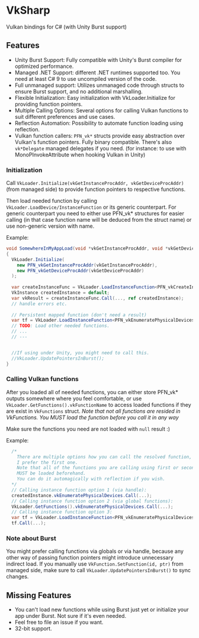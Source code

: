 # VkSharp
Vulkan bindings for C# (with Unity Burst support)

## Features
* Unity Burst Support: Fully compatible with Unity's Burst compiler for optimized performance.
* Managed .NET Support: different .NET runtimes supported too. You need at least C# 9 to use uncompiled version of the code.
* Full unmanaged support: Utilizes unmanaged code through structs to ensure Burst support, and no additional marshalling.
* Flexible Initialization: Easy initialization with VkLoader.Initialize for providing function pointers.
* Multiple Calling Options: Several options for calling Vulkan functions to suit different preferences and use cases.
* Reflection Automation: Possibility to automate function loading using reflection.
* Vulkan function callers: `PFN_vk*` structs provide easy abstraction over Vulkan's function pointers. Fully binary compatible. There's also `vk*Delegate` managed delegates if you need. (for instance: to use with MonoPInvokeAttribute when hooking Vulkan in Unity)
### Initialization

Call `VkLoader.Initialize(vkGetInstanceProcAddr, vkGetDeviceProcAddr)` (from managed side) to provide function pointers to respective functions.

Then load needed function by calling `VkLoader.LoadDevice/InstanceFunction` or its generic counterpart.
For generic counterpart you need to either use PFN_vk* structures for easier calling (in that case function name will be deduced from the struct name)
or use non-generic version with name. 

Example:
```cs
void SomewhereInMyAppLoad(void *vkGetInstanceProcAddr, void *vkGetDeviceProcAddr)
{
  VkLoader.Initialize(
    new PFN_vkGetInstanceProcAddr(vkGetInstanceProcAddr),
    new PFN_vkGetDeviceProcAddr(vkGetDeviceProcAddr)
  );
  
  var createInstanceFunc = VkLoader.LoadInstanceFunction<PFN_vkCreateInstance>(default);
  VkInstance createdInstance = default;
  var vkResult = createInstanceFunc.Call(..., ref createdInstance);
  // handle errors etc.
  
  // Persistent mapped function (don't need a result)
  var tf = VkLoader.LoadInstanceFunction<PFN_vkEnumeratePhysicalDevices>(createdInstance);
  // TODO: Load other needed functions.
  // ...
  // ---


  //If using under Unity, you might need to call this.
  //VkLoader.UpdatePointersInBurst();
}
```

### Calling Vulkan functions
After you loaded all of needed functions, you can either store PFN_vk* outputs somewhere where you feel comfortable,
or use `VkLoader.GetFunctions().vkFunctionName` to access loaded functions if they are exist in `VkFunctions` struct.
*Note that not all functions are resided in VkFunctions.*
*You MUST load the function before you call it in any way*

Make sure the functions you need are not loaded with `null` result :)

Example:
```cs
  /*
    There are multiple options how you can call the resolved function,
    I prefer the first one.
    Note that all of the functions you are calling using first or second option
    MUST be loaded beforehand.
    You can do it automagically with reflection if you wish.
  */
  // Calling instance function option 1 (via handle):
  createdInstance.vkEnumeratePhysicalDevices.Call(...);
  // Calling instance function option 2 (via global functions):
  VkLoader.GetFunctions().vkEnumeratePhysicalDevices.Call(...);
  // Calling instance function option 3:
  var tf = VkLoader.LoadInstanceFunction<PFN_vkEnumeratePhysicalDevices>(createdInstance);
  tf.Call(...);
```

### Note about Burst
You might prefer calling functions via globals or via handle, because any other way of passing function pointers might introduce unnecessary indirect load.
If you manually use `VkFunction.SetFunction(id, ptr)` from managed side, make sure to call `VkLoader.UpdatePointersInBurst()` to sync changes.

## Missing Features
* You can't load new functions while using Burst just yet or initialize your app under Burst. Not sure if it's even needed.
* Feel free to file an issue if you want.
* 32-bit support.
